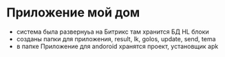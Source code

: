 # Приложение мой дом
- система была развернуьа на Битрикс там хранится БД HL блоки
- созданы папки для приложения, result, lk, golos, update, send, tema
- в папке Приложение для andoroid хранятся проект, установщик apk
